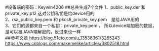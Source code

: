 #设备端的密码：Keywin4206
##总共生成7个文件
1、public_key.der 和 private_key.p12 这对公钥私钥是给device用的<br>
2、rsa_public_key.pem 和 pkcs8_private_key.pem　是给JAVA用的<br>
3、它们的源都来自一个私钥：private_key.pem ， 所以device端加密的数据，是可以被JAVA端解密的，反过来也一样<br>
 ##参考文章
 https://blog.51cto.com/u_13538361/3285243
 https://www.cnblogs.com/makemelike/articles/3802518.html